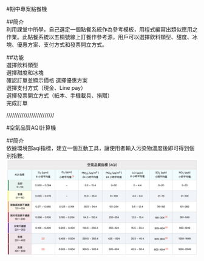 #期中專案點餐機<br>

##簡介<br>
利用課堂中所學，自己選定一個點餐系統作為參考模板，用程式編寫出類似應用之作業。此點餐系統以五桐號線上訂餐作參考源，用戶可以選擇飲料類型、甜度、冰塊、優惠方案、支付方式和發票開立方式。<br>

##功能<br>
選擇飲料類型<br>
選擇甜度和冰塊<br>
確認訂單並顯示價格
選擇優惠方案<br>
選擇支付方式（現金、Line pay）<br>
選擇發票開立方式（紙本、手機載具、捐贈）<br>
完成訂單<br>

/////////////////////////<br>

#空氣品質AQI計算機<br>

##簡介<br>
依據環境部aqi指標，建立一個互動工具，讓使用者輸入污染物濃度後即可得到個別指數。<br>
![image](A.png)
